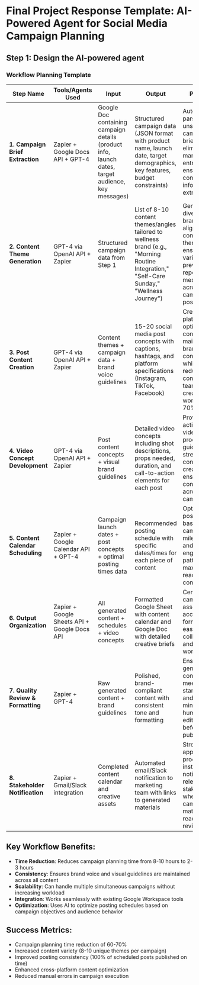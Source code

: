 # Final Project Response Template: AI-Powered Agent for Social Media Campaign Planning

## Step 1: Design the AI-powered agent

### Workflow Planning Template

| **Step Name** | **Tools/Agents Used** | **Input** | **Output** | **Purpose** |
|---------------|----------------------|-----------|------------|-------------|
| **1. Campaign Brief Extraction** | Zapier + Google Docs API + GPT-4 | Google Doc containing campaign details (product info, launch dates, target audience, key messages) | Structured campaign data (JSON format with product name, launch date, target demographics, key features, budget constraints) | Automatically parse unstructured campaign briefs to eliminate manual data entry and ensure consistent information extraction |
| **2. Content Theme Generation** | GPT-4 via OpenAI API + Zapier | Structured campaign data from Step 1 | List of 8-10 content themes/angles tailored to wellness brand (e.g., "Morning Routine Integration," "Self-Care Sunday," "Wellness Journey") | Generate diverse, brand-aligned content themes to ensure variety and prevent repetitive messaging across campaign posts |
| **3. Post Content Creation** | GPT-4 via OpenAI API + Zapier | Content themes + campaign data + brand voice guidelines | 15-20 social media post concepts with captions, hashtags, and platform specifications (Instagram, TikTok, Facebook) | Create platform-optimized content that maintains brand consistency while reducing content team's creative workload by 70% |
| **4. Video Concept Development** | GPT-4 via OpenAI API + Zapier | Post content concepts + visual brand guidelines | Detailed video concepts including shot descriptions, props needed, duration, and call-to-action elements for each post | Provide actionable video production guidance to streamline content creation and ensure visual consistency across campaigns |
| **5. Content Calendar Scheduling** | Zapier + Google Calendar API + GPT-4 | Campaign launch dates + post concepts + optimal posting times data | Recommended posting schedule with specific dates/times for each piece of content | Optimize post timing based on campaign milestones and audience engagement patterns to maximize reach and conversion |
| **6. Output Organization** | Zapier + Google Sheets API + Google Docs API | All generated content + schedules + video concepts | Formatted Google Sheet with content calendar and Google Doc with detailed creative briefs | Centralize all campaign assets in accessible formats for easy team collaboration and approval workflows |
| **7. Quality Review & Formatting** | Zapier + GPT-4 | Raw generated content + brand guidelines | Polished, brand-compliant content with consistent tone and formatting | Ensure all generated content meets brand standards and requires minimal human editing before publication |
| **8. Stakeholder Notification** | Zapier + Gmail/Slack integration | Completed content calendar and creative assets | Automated email/Slack notification to marketing team with links to generated materials | Streamline approval process by instantly notifying relevant stakeholders when campaign materials are ready for review |

## Key Workflow Benefits:
- **Time Reduction**: Reduces campaign planning time from 8-10 hours to 2-3 hours
- **Consistency**: Ensures brand voice and visual guidelines are maintained across all content
- **Scalability**: Can handle multiple simultaneous campaigns without increasing workload
- **Integration**: Works seamlessly with existing Google Workspace tools
- **Optimization**: Uses AI to optimize posting schedules based on campaign objectives and audience behavior

## Success Metrics:
- Campaign planning time reduction of 60-70%
- Increased content variety (8-10 unique themes per campaign)
- Improved posting consistency (100% of scheduled posts published on time)
- Enhanced cross-platform content optimization
- Reduced manual errors in campaign execution